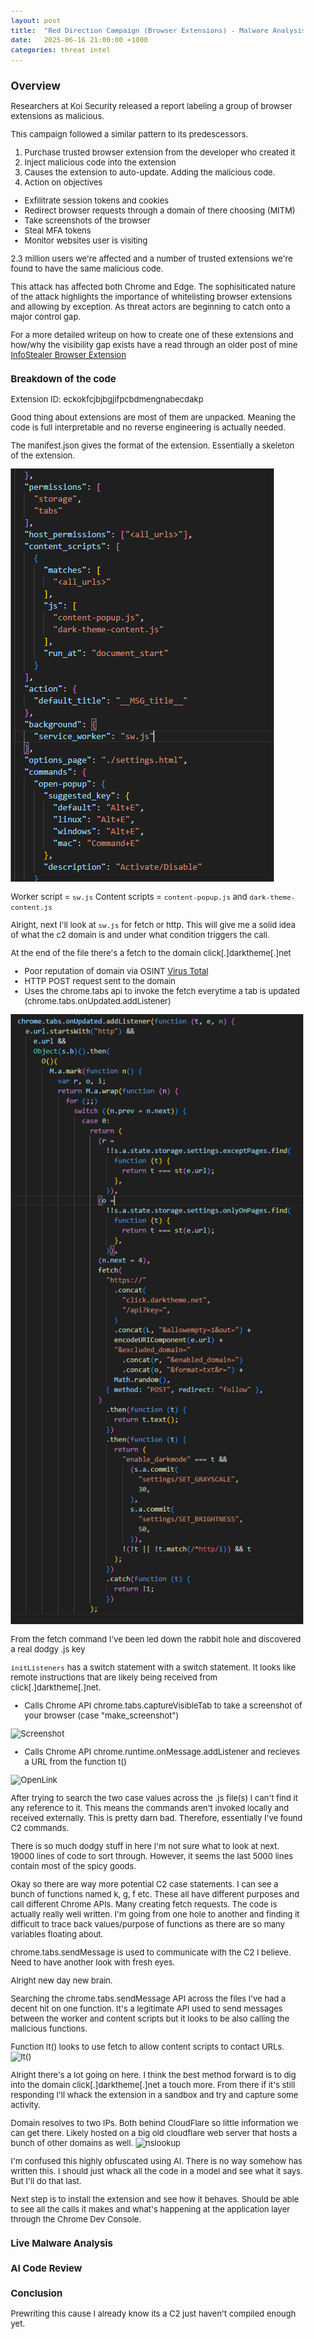 ```yaml
---
layout: post
title:  "Red Direction Campaign (Browser Extensions) - Malware Analysis"
date:   2025-06-16 21:00:00 +1000
categories: threat intel
---
```


<style>
  body { font-size: 13px; }
  h1 { font-size: 19px !important; }
  h2 { font-size: 17px !important; }
  h3 { font-size: 15px !important; }
</style>

## Overview

Researchers at Koi Security released a report labeling a group of browser extensions as malicious.

This campaign followed a similar pattern to its predescessors. 
1. Purchase trusted browser extension from the developer who created it
2. Inject malicious code into the extension
3. Causes the extension to auto-update. Adding the malicious code.
4. Action on objectives
- Exfilitrate session tokens and cookies
- Redirect browser requests through a domain of there choosing (MITM)
- Take screenshots of the browser
- Steal MFA tokens
- Monitor websites user is visiting

2.3 million users we're affected and a number of trusted extensions we're found to have the same malicious code.

This attack has affected both Chrome and Edge. The sophisiticated nature of the attack highlights the importance of whitelisting browser extensions and allowing by exception. As threat actors are beginning to catch onto a major control gap. 

For a more detailed writeup on how to create one of these extensions and how/why the visibility gap exists have a read through an older post of mine [InfoStealer Browser Extension](https://lvl0socanalyst.github.io/project/2025/06/16/my-eight-post.html)

### Breakdown of the code

Extension ID: eckokfcjbjbgjifpcbdmengnabecdakp

Good thing about extensions are most of them are unpacked. Meaning the code is full interpretable and no reverse engineering is actually needed.

The manifest.json gives the format of the extension. Essentially a skeleton of the extension. 

![Manifest.json](/images/manifest.PNG)

Worker script = ```sw.js```
Content scripts = ```content-popup.js``` and ```dark-theme-content.js```

Alright, next I'll look at ```sw.js``` for fetch or http. This will give me a solid idea of what the c2 domain is and under what condition triggers the call.

At the end of the file there's a fetch to the domain click[.]darktheme[.]net
- Poor reputation of domain via OSINT [Virus Total](https://www.virustotal.com/gui/domain/click.darktheme.net/detection)
- HTTP POST request sent to the domain
- Uses the chrome.tabs api to invoke the fetch everytime a tab is updated (chrome.tabs.onUpdated.addListener)

![Fetch](/images/fetch_to_domain.PNG)

From the fetch command I've been led down the rabbit hole and discovered a real dodgy .js key

```initListeners``` has a switch statement with a switch statement. It looks like remote instructions that are likely being received from click[.]darktheme[.]net.

- Calls Chrome API chrome.tabs.captureVisibleTab to take a screenshot of your browser (case "make_screenshot")

![Screenshot](/images/capture.PNG)

- Calls Chrome API chrome.runtime.onMessage.addListener and recieves a URL from the function t()

![OpenLink](/images/open_link.PNG)

After trying to search the two case values across the .js file(s) I can't find it any reference to it. This means the commands aren't invoked locally and received externally. This is pretty darn bad. Therefore, essentially I've found C2 commands.

There is so much dodgy stuff in here I'm not sure what to look at next. 19000 lines of code to sort through. However, it seems the last 5000 lines contain most of the spicy goods.

Okay so there are way more potential C2 case statements. I can see a bunch of functions named k, g, f etc. These all have different purposes and call different Chrome APIs. Many creating fetch requests. The code is actually really well written. I'm going from one hole to another and finding it difficult to trace back values/purpose of functions as there are so many variables floating about. 

chrome.tabs.sendMessage is used to communicate with the C2 I believe. Need to have another look with fresh eyes.

Alright new day new brain. 

Searching the chrome.tabs.sendMessage API across the files I've had a decent hit on one function. It's a legitimate API used to send messages between the worker and content scripts but it looks to be also calling the malicious functions.

Function lt() looks to use fetch to allow content scripts to contact URLs.
![lt()](/images/lts.PNG)

Alright there's a lot going on here. I think the best method forward is to dig into the domain click[.]darktheme[.]net a touch more. From there if it's still responding I'll whack the extension in a sandbox and try and capture some activity. 

Domain resolves to two IPs. Both behind CloudFlare so little information we can get there. Likely hosted on a big old cloudflare web server that hosts a bunch of other domains as well.
![nslookup](/images/nslookup.PNG)

I'm confused this highly obfuscated using AI. There is no way somehow has written this. I should just whack all the code in a model and see what it says. But I'll do that last.

Next step is to install the extension and see how it behaves. Should be able to see all the calls it makes and what's happening at the application layer through the Chrome Dev Console. 

### Live Malware Analysis

### AI Code Review

### Conclusion

Prewriting this cause I already know its a C2 just haven't compiled enough yet.